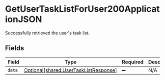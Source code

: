 # GetUserTaskListForUser200ApplicationJSON

Successfully retrieved the user's task list.


## Fields

| Field                                                                                | Type                                                                                 | Required                                                                             | Description                                                                          |
| ------------------------------------------------------------------------------------ | ------------------------------------------------------------------------------------ | ------------------------------------------------------------------------------------ | ------------------------------------------------------------------------------------ |
| `data`                                                                               | [Optional[shared.UserTaskListResponse]](../../models/shared/usertasklistresponse.md) | :heavy_minus_sign:                                                                   | N/A                                                                                  |